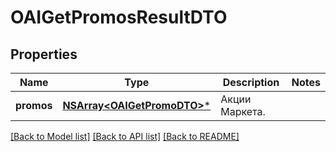 # OAIGetPromosResultDTO

## Properties
Name | Type | Description | Notes
------------ | ------------- | ------------- | -------------
**promos** | [**NSArray&lt;OAIGetPromoDTO&gt;***](OAIGetPromoDTO.md) | Акции Маркета. | 

[[Back to Model list]](../README.md#documentation-for-models) [[Back to API list]](../README.md#documentation-for-api-endpoints) [[Back to README]](../README.md)


